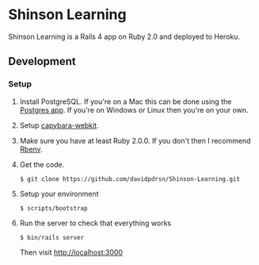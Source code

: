 Shinson Learning
================

Shinson Learning is a Rails 4 app on Ruby 2.0 and deployed to Heroku.

Development
-----------

### Setup
1. Install PostgreSQL. If you're on a Mac this can be done using the [Postgres app](http://postgresapp.com). If you're on Windows or Linux then you're on your own.

2. Setup [capybara-webkit](https://github.com/thoughtbot/capybara-webkit#capybara-webkit).

3. Make sure you have at least Ruby 2.0.0. If you don't then I recommend [Rbenv](https://github.com/sstephenson/rbenv).

4. Get the code.

    ```
    $ git clone https://github.com/davidpdrsn/Shinson-Learning.git
    ```

5. Setup your environment

    ```
    $ scripts/bootstrap
    ```

6. Run the server to check that everything works

    ```
    $ bin/rails server
    ```

    Then visit [http://localhost:3000](http://localhost:3000)
